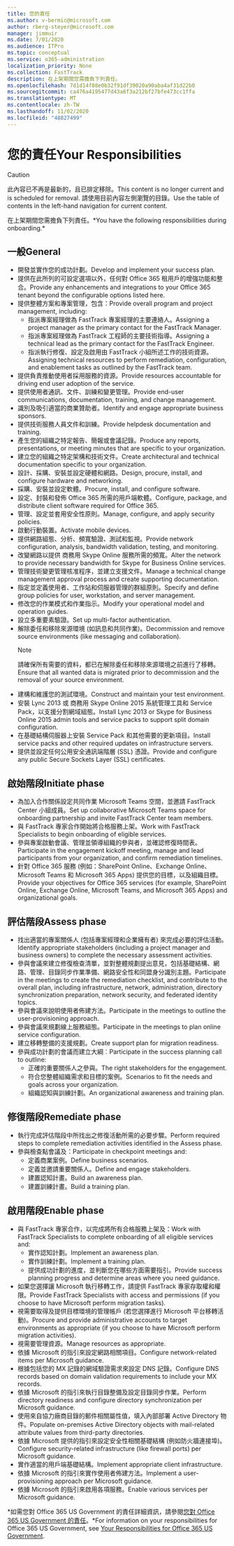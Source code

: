 ```yaml
---
title: 您的責任
ms.author: v-bermic@microsoft.com
author: rberg-steyer@microsoft.com
manager: jimmuir
ms.date: 7/01/2020
ms.audience: ITPro
ms.topic: conceptual
ms.service: o365-administration
localization_priority: None
ms.collection: FastTrack
description: 在上架期間您需擔負下列責任。
ms.openlocfilehash: 7d1d14f88e0b32f91df39020a90aba4af31d22b0
ms.sourcegitcommit: ca476a4195477d43a6f3a212bf27bfe473cc1ffa
ms.translationtype: MT
ms.contentlocale: zh-TW
ms.lasthandoff: 11/02/2020
ms.locfileid: "48827499"
---
```

# <a name="your-responsibilities"></a><span data-ttu-id="b9f1a-103">您的責任</span><span class="sxs-lookup"><span data-stu-id="b9f1a-103">Your Responsibilities</span></span>

> [!CAUTION]
> <span data-ttu-id="b9f1a-104">此內容已不再是最新的，且已排定移除。</span><span class="sxs-lookup"><span data-stu-id="b9f1a-104">This content is no longer current and is scheduled for removal.</span></span> <span data-ttu-id="b9f1a-105">請使用目前內容左側瀏覽的目錄。</span><span class="sxs-lookup"><span data-stu-id="b9f1a-105">Use the table of contents in the left-hand navigation for current content.</span></span>

<span data-ttu-id="b9f1a-106">在上架期間您需擔負下列責任。\*</span><span class="sxs-lookup"><span data-stu-id="b9f1a-106">You have the following responsibilities during onboarding.\*</span></span>
  
## <a name="general"></a><span data-ttu-id="b9f1a-107">一般</span><span class="sxs-lookup"><span data-stu-id="b9f1a-107">General</span></span>

- <span data-ttu-id="b9f1a-108">開發並實作您的成功計劃。</span><span class="sxs-lookup"><span data-stu-id="b9f1a-108">Develop and implement your success plan.</span></span>
- <span data-ttu-id="b9f1a-109">提供在此所列的可設定選項以外，任何對 Office 365 租用戶的增強功能和整合。</span><span class="sxs-lookup"><span data-stu-id="b9f1a-109">Provide any enhancements and integrations to your Office 365 tenant beyond the configurable options listed here.</span></span>  
- <span data-ttu-id="b9f1a-110">提供整體方案和專案管理，包含：</span><span class="sxs-lookup"><span data-stu-id="b9f1a-110">Provide overall program and project management, including:</span></span> 
  - <span data-ttu-id="b9f1a-111">指派專案經理做為 FastTrack 專案經理的主要連絡人。</span><span class="sxs-lookup"><span data-stu-id="b9f1a-111">Assigning a project manager as the primary contact for the FastTrack Manager.</span></span>
  - <span data-ttu-id="b9f1a-112">指派專案經理做為 FastTrack 工程師的主要技術指導。</span><span class="sxs-lookup"><span data-stu-id="b9f1a-112">Assigning a technical lead as the primary contact for the FastTrack Engineer.</span></span>
  - <span data-ttu-id="b9f1a-113">指派執行修復、設定及啟用由 FastTrack 小組所述工作的技術資源。</span><span class="sxs-lookup"><span data-stu-id="b9f1a-113">Assigning technical resources to perform remediation, configuration, and enablement tasks as outlined by the FastTrack team.</span></span> 
- <span data-ttu-id="b9f1a-114">提供負責推動使用者採用服務的資源。</span><span class="sxs-lookup"><span data-stu-id="b9f1a-114">Provide resources accountable for driving end user adoption of the service.</span></span> 
- <span data-ttu-id="b9f1a-115">提供使用者通訊、文件、訓練和變更管理。</span><span class="sxs-lookup"><span data-stu-id="b9f1a-115">Provide end-user communications, documentation, training, and change management.</span></span>
- <span data-ttu-id="b9f1a-116">識別及吸引適當的商業贊助者。</span><span class="sxs-lookup"><span data-stu-id="b9f1a-116">Identify and engage appropriate business sponsors.</span></span>  
- <span data-ttu-id="b9f1a-117">提供技術服務人員文件和訓練。</span><span class="sxs-lookup"><span data-stu-id="b9f1a-117">Provide helpdesk documentation and training.</span></span>  
- <span data-ttu-id="b9f1a-118">產生您的組織之特定報告、簡報或會議記錄。</span><span class="sxs-lookup"><span data-stu-id="b9f1a-118">Produce any reports, presentations, or meeting minutes that are specific to your organization.</span></span> 
- <span data-ttu-id="b9f1a-119">建立您的組織之特定架構和技術文件。</span><span class="sxs-lookup"><span data-stu-id="b9f1a-119">Create architectural and technical documentation specific to your organization.</span></span>   
- <span data-ttu-id="b9f1a-120">設計、採購、安裝並設定硬體和網路。</span><span class="sxs-lookup"><span data-stu-id="b9f1a-120">Design, procure, install, and configure hardware and networking.</span></span>   
- <span data-ttu-id="b9f1a-121">採購、安裝並設定軟體。</span><span class="sxs-lookup"><span data-stu-id="b9f1a-121">Procure, install, and configure software.</span></span>  
- <span data-ttu-id="b9f1a-122">設定、封裝和發佈 Office 365 所需的用戶端軟體。</span><span class="sxs-lookup"><span data-stu-id="b9f1a-122">Configure, package, and distribute client software required for Office 365.</span></span>  
- <span data-ttu-id="b9f1a-123">管理、設定並套用安全性原則。</span><span class="sxs-lookup"><span data-stu-id="b9f1a-123">Manage, configure, and apply security policies.</span></span>
- <span data-ttu-id="b9f1a-124">啟動行動裝置。</span><span class="sxs-lookup"><span data-stu-id="b9f1a-124">Activate mobile devices.</span></span>
- <span data-ttu-id="b9f1a-125">提供網路組態、分析、頻寬驗證、測試和監視。</span><span class="sxs-lookup"><span data-stu-id="b9f1a-125">Provide network configuration, analysis, bandwidth validation, testing, and monitoring.</span></span> 
- <span data-ttu-id="b9f1a-126">改變網路以提供 商務用 Skype Online 服務所需的頻寬。</span><span class="sxs-lookup"><span data-stu-id="b9f1a-126">Alter the network to provide necessary bandwidth for Skype for Business Online services.</span></span> 
- <span data-ttu-id="b9f1a-127">管理技術變更管理核准程序，並建立支援文件。</span><span class="sxs-lookup"><span data-stu-id="b9f1a-127">Manage a technical change management approval process and create supporting documentation.</span></span>  
- <span data-ttu-id="b9f1a-128">指定並定義使用者、工作站和伺服器管理的群組原則。</span><span class="sxs-lookup"><span data-stu-id="b9f1a-128">Specify and define group policies for user, workstation, and server management.</span></span> 
- <span data-ttu-id="b9f1a-129">修改您的作業模式和作業指示。</span><span class="sxs-lookup"><span data-stu-id="b9f1a-129">Modify your operational model and operation guides.</span></span> 
- <span data-ttu-id="b9f1a-130">設立多重要素驗證。</span><span class="sxs-lookup"><span data-stu-id="b9f1a-130">Set up multi-factor authentication.</span></span>  
- <span data-ttu-id="b9f1a-131">解除委任和移除來源環境 (如訊息和共同作業)。</span><span class="sxs-lookup"><span data-stu-id="b9f1a-131">Decommission and remove source environments (like messaging and collaboration).</span></span> 
    > [!NOTE]
    > <span data-ttu-id="b9f1a-132">請確保所有需要的資料，都已在解除委任和移除來源環境之前進行了移轉。</span><span class="sxs-lookup"><span data-stu-id="b9f1a-132">Ensure that all wanted data is migrated prior to decommission and the removal of your source environment.</span></span> 
- <span data-ttu-id="b9f1a-133">建構和維護您的測試環境。</span><span class="sxs-lookup"><span data-stu-id="b9f1a-133">Construct and maintain your test environment.</span></span>  
- <span data-ttu-id="b9f1a-134">安裝 Lync 2013 或 商務用 Skype Online 2015 系統管理工具和 Service Pack，以支援分割網域組態。</span><span class="sxs-lookup"><span data-stu-id="b9f1a-134">Install Lync 2013 or Skype for Business Online 2015 admin tools and service packs to support split domain configuration.</span></span>
- <span data-ttu-id="b9f1a-135">在基礎結構伺服器上安裝 Service Pack 和其他需要的更新項目。</span><span class="sxs-lookup"><span data-stu-id="b9f1a-135">Install service packs and other required updates on infrastructure servers.</span></span> 
- <span data-ttu-id="b9f1a-136">提供並設定任何公用安全通訊端階層 (SSL) 憑證。</span><span class="sxs-lookup"><span data-stu-id="b9f1a-136">Provide and configure any public Secure Sockets Layer (SSL) certificates.</span></span> 
    
## <a name="initiate-phase"></a><span data-ttu-id="b9f1a-137">啟始階段</span><span class="sxs-lookup"><span data-stu-id="b9f1a-137">Initiate phase</span></span>

- <span data-ttu-id="b9f1a-138">為加入合作關係設定共同作業 Microsoft Teams 空間，並邀請 FastTrack Center 小組成員。</span><span class="sxs-lookup"><span data-stu-id="b9f1a-138">Set up collaborative Microsoft Teams space for onboarding partnership and invite FastTrack Center team members.</span></span>   
- <span data-ttu-id="b9f1a-139">與 FastTrack 專家合作開始將合格服務上架。</span><span class="sxs-lookup"><span data-stu-id="b9f1a-139">Work with FastTrack Specialists to begin onboarding of eligible services.</span></span>    
- <span data-ttu-id="b9f1a-140">參與專案啟動會議、管理並領導組織的參與者，並確認修復時間表。</span><span class="sxs-lookup"><span data-stu-id="b9f1a-140">Participate in the engagement kickoff meeting, manage and lead participants from your organization, and confirm remediation timelines.</span></span>   
- <span data-ttu-id="b9f1a-141">針對 Office 365 服務 (例如：SharePoint Online、Exchange Online、Microsoft Teams 和 Microsoft 365 Apps) 提供您的目標，以及組織目標。</span><span class="sxs-lookup"><span data-stu-id="b9f1a-141">Provide your objectives for Office 365 services (for example, SharePoint Online, Exchange Online, Microsoft Teams, and Microsoft 365 Apps) and organizational goals.</span></span>
    
## <a name="assess-phase"></a><span data-ttu-id="b9f1a-142">評估階段</span><span class="sxs-lookup"><span data-stu-id="b9f1a-142">Assess phase</span></span>

- <span data-ttu-id="b9f1a-143">找出適當的專案關係人 (包括專案經理和企業擁有者) 來完成必要的評估活動。</span><span class="sxs-lookup"><span data-stu-id="b9f1a-143">Identify appropriate stakeholders (including a project manager and business owners) to complete the necessary assessment activities.</span></span>    
- <span data-ttu-id="b9f1a-144">參與會議來建立修復檢查清單，並對整體規劃提出意見，包括基礎結構、網路、管理、目錄同步作業準備、網路安全性和同盟身分識別主題。</span><span class="sxs-lookup"><span data-stu-id="b9f1a-144">Participate in the meetings to create the remediation checklist, and contribute to the overall plan, including infrastructure, network, administration, directory synchronization preparation, network security, and federated identity topics.</span></span>   
- <span data-ttu-id="b9f1a-145">參與會議來說明使用者佈建方法。</span><span class="sxs-lookup"><span data-stu-id="b9f1a-145">Participate in the meetings to outline the user-provisioning approach.</span></span>  
- <span data-ttu-id="b9f1a-146">參與會議來規劃線上服務組態。</span><span class="sxs-lookup"><span data-stu-id="b9f1a-146">Participate in the meetings to plan online service configuration.</span></span>    
- <span data-ttu-id="b9f1a-147">建立移轉整備的支援規劃。</span><span class="sxs-lookup"><span data-stu-id="b9f1a-147">Create support plan for migration readiness.</span></span> 
- <span data-ttu-id="b9f1a-148">參與成功計劃的會議而建立大綱︰</span><span class="sxs-lookup"><span data-stu-id="b9f1a-148">Participate in the success planning call to outline:</span></span>   
  - <span data-ttu-id="b9f1a-149">正確的重要關係人之參與。</span><span class="sxs-lookup"><span data-stu-id="b9f1a-149">The right stakeholders for the engagement.</span></span>  
  - <span data-ttu-id="b9f1a-150">符合您整體組織需求和目標的案例。</span><span class="sxs-lookup"><span data-stu-id="b9f1a-150">Scenarios to fit the needs and goals across your organization.</span></span>
  - <span data-ttu-id="b9f1a-151">組織認知與訓練計劃。</span><span class="sxs-lookup"><span data-stu-id="b9f1a-151">An organizational awareness and training plan.</span></span>
    
## <a name="remediate-phase"></a><span data-ttu-id="b9f1a-152">修復階段</span><span class="sxs-lookup"><span data-stu-id="b9f1a-152">Remediate phase</span></span>

- <span data-ttu-id="b9f1a-153">執行完成評估階段中所找出之修復活動所需的必要步驟。</span><span class="sxs-lookup"><span data-stu-id="b9f1a-153">Perform required steps to complete remediation activities identified in the Assess phase.</span></span> 
- <span data-ttu-id="b9f1a-154">參與檢查點會議及：</span><span class="sxs-lookup"><span data-stu-id="b9f1a-154">Participate in checkpoint meetings and:</span></span> 
  - <span data-ttu-id="b9f1a-155">定義商業案例。</span><span class="sxs-lookup"><span data-stu-id="b9f1a-155">Define business scenarios.</span></span>   
  - <span data-ttu-id="b9f1a-156">定義並邀請重要關係人。</span><span class="sxs-lookup"><span data-stu-id="b9f1a-156">Define and engage stakeholders.</span></span>
  - <span data-ttu-id="b9f1a-157">建置認知計畫。</span><span class="sxs-lookup"><span data-stu-id="b9f1a-157">Build an awareness plan.</span></span> 
  - <span data-ttu-id="b9f1a-158">建置訓練計畫。</span><span class="sxs-lookup"><span data-stu-id="b9f1a-158">Build a training plan.</span></span>
    
## <a name="enable-phase"></a><span data-ttu-id="b9f1a-159">啟用階段</span><span class="sxs-lookup"><span data-stu-id="b9f1a-159">Enable phase</span></span>

- <span data-ttu-id="b9f1a-160">與 FastTrack 專家合作，以完成將所有合格服務上架及：</span><span class="sxs-lookup"><span data-stu-id="b9f1a-160">Work with FastTrack Specialists to complete onboarding of all eligible services and:</span></span>  
  - <span data-ttu-id="b9f1a-161">實作認知計劃。</span><span class="sxs-lookup"><span data-stu-id="b9f1a-161">Implement an awareness plan.</span></span>  
  - <span data-ttu-id="b9f1a-162">實作訓練計劃。</span><span class="sxs-lookup"><span data-stu-id="b9f1a-162">Implement a training plan.</span></span> 
  - <span data-ttu-id="b9f1a-163">提供成功計劃的進度，並判斷您在哪些方面需要指引。</span><span class="sxs-lookup"><span data-stu-id="b9f1a-163">Provide success planning progress and determine areas where you need guidance.</span></span>
- <span data-ttu-id="b9f1a-164">如果您選擇讓 Microsoft 執行移轉工作，請提供 FastTrack 專家存取權和權限。</span><span class="sxs-lookup"><span data-stu-id="b9f1a-164">Provide FastTrack Specialists with access and permissions (if you choose to have Microsoft perform migration tasks).</span></span>  
- <span data-ttu-id="b9f1a-165">視需要取得及提供目標環境的管理帳戶 (若您選擇進行 Microsoft 平台移轉活動)。</span><span class="sxs-lookup"><span data-stu-id="b9f1a-165">Procure and provide administrative accounts to target environments as appropriate (if you choose to have Microsoft perform migration activities).</span></span>   
- <span data-ttu-id="b9f1a-166">視需要管理資源。</span><span class="sxs-lookup"><span data-stu-id="b9f1a-166">Manage resources as appropriate.</span></span>   
- <span data-ttu-id="b9f1a-167">依據 Microsoft 的指引來設定網路相關項目。</span><span class="sxs-lookup"><span data-stu-id="b9f1a-167">Configure network-related items per Microsoft guidance.</span></span>  
- <span data-ttu-id="b9f1a-168">根據包括您的 MX 記錄的網域驗證需求來設定 DNS 記錄。</span><span class="sxs-lookup"><span data-stu-id="b9f1a-168">Configure DNS records based on domain validation requirements to include your MX records.</span></span>   
- <span data-ttu-id="b9f1a-169">依據 Microsoft 的指引來執行目錄整備及設定目錄同步作業。</span><span class="sxs-lookup"><span data-stu-id="b9f1a-169">Perform directory readiness and configure directory synchronization per Microsoft guidance.</span></span>
- <span data-ttu-id="b9f1a-170">使用來自協力廠商目錄的郵件相關屬性值，填入內部部署 Active Directory 物件。</span><span class="sxs-lookup"><span data-stu-id="b9f1a-170">Populate on-premises Active Directory objects with mail-related attribute values from third-party directories.</span></span>   
- <span data-ttu-id="b9f1a-171">依據 Microsoft 提供的指引來設定安全性相關基礎結構 (例如防火牆連接埠)。</span><span class="sxs-lookup"><span data-stu-id="b9f1a-171">Configure security-related infrastructure (like firewall ports) per Microsoft guidance.</span></span>
- <span data-ttu-id="b9f1a-172">實作適當的用戶端基礎結構。</span><span class="sxs-lookup"><span data-stu-id="b9f1a-172">Implement appropriate client infrastructure.</span></span>  
- <span data-ttu-id="b9f1a-173">依據 Microsoft 的指引來實作使用者佈建方法。</span><span class="sxs-lookup"><span data-stu-id="b9f1a-173">Implement a user-provisioning approach per Microsoft guidance.</span></span>  
- <span data-ttu-id="b9f1a-174">依據 Microsoft 的指引來啟用各項服務。</span><span class="sxs-lookup"><span data-stu-id="b9f1a-174">Enable various services per Microsoft guidance.</span></span>  
    
<span data-ttu-id="b9f1a-175">\*如需您對 Office 365 US Government 的責任詳細資訊，請參閱[您對 Office 365 US Government 的責任](US-Gov-appendix-your-responsibilities.md)。</span><span class="sxs-lookup"><span data-stu-id="b9f1a-175">\*For information on your responsibilities for Office 365 US Government, see [Your Responsibilities for Office 365 US Government](US-Gov-appendix-your-responsibilities.md).</span></span>
  